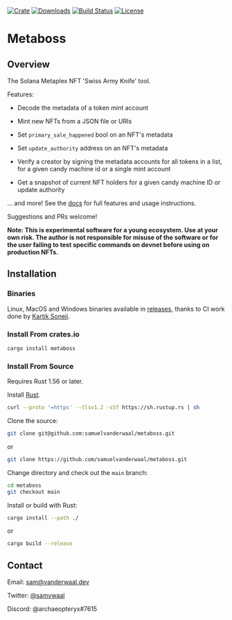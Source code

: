 [![Crate](https://img.shields.io/crates/v/metaboss)](https://crates.io/crates/metaboss)
[![Downloads](https://img.shields.io/crates/d/metaboss)](https://crates.io/crates/metaboss)
[![Build Status](https://img.shields.io/github/workflow/status/samuelvanderwaal/metaboss/CI)](https://github.com/samuelvanderwaal/metaboss/actions)
[![License](https://img.shields.io/crates/l/metaboss)](https://github.com/samuelvanderwaal/metaboss/blob/main/LICENSE)

# Metaboss

## Overview

The Solana Metaplex NFT 'Swiss Army Knife' tool.

Features:

-   Decode the metadata of a token mint account

-   Mint new NFTs from a JSON file or URIs

-   Set `primary_sale_happened` bool on an NFT's metadata

-   Set `update_authority` address on an NFT's metadata

-   Verify a creator by signing the metadata accounts for all tokens in a list, for a given candy machine id or a single mint account

-   Get a snapshot of current NFT holders for a given candy machine ID or update authority

... and more! See the [docs](https://metaboss.rs) for full features and usage instructions.


Suggestions and PRs welcome!

**Note: This is experimental software for a young ecosystem. Use at your own risk. The author is not responsible for misuse of the software or for the user failing to test specific commands on devnet before using on production NFTs.**


## Installation

### Binaries

Linux, MacOS and Windows binaries available in [releases](https://github.com/samuelvanderwaal/metaboss/releases), thanks to CI work done by [Kartik Soneji](https://github.com/KartikSoneji).

### Install From crates.io

```bash
cargo install metaboss
```

### Install From Source

Requires Rust 1.56 or later.

Install [Rust](https://www.rust-lang.org/tools/install).

```bash
curl --proto '=https' --tlsv1.2 -sSf https://sh.rustup.rs | sh
```

Clone the source:

```bash
git clone git@github.com:samuelvanderwaal/metaboss.git
```

or

```bash
git clone https://github.com/samuelvanderwaal/metaboss.git
```

Change directory and check out the `main` branch:

```bash
cd metaboss
git checkout main
```

Install or build with Rust:

```bash
cargo install --path ./
```

or

```bash
cargo build --release
```



## Contact

Email: sam@vanderwaal.dev

Twitter: [@samvwaal](https://twitter.com/samvwaal)

Discord: @archaeopteryx#7615
